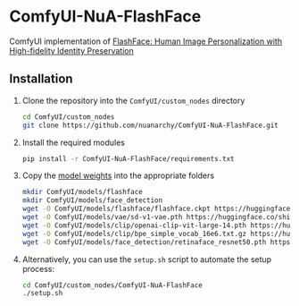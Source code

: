 # ComfyUI-NuA-FlashFace
ComfyUI implementation of [FlashFace: Human Image Personalization with High-fidelity Identity Preservation](https://github.com/ali-vilab/FlashFace)

## Installation
1. Clone the repository into the `ComfyUI/custom_nodes` directory

    ```sh
    cd ComfyUI/custom_nodes
    git clone https://github.com/nuanarchy/ComfyUI-NuA-FlashFace.git
    ```

2. Install the required modules

    ```sh
    pip install -r ComfyUI-NuA-FlashFace/requirements.txt
    ```

3. Copy the [model weights](https://huggingface.co/shilongz/FlashFace-SD1.5/tree/main) into the appropriate folders

    ```sh
    mkdir ComfyUI/models/flashface
    mkdir ComfyUI/models/face_detection
    wget -O ComfyUI/models/flashface/flashface.ckpt https://huggingface.co/shilongz/FlashFace-SD1.5/resolve/main/flashface.ckpt?download=true
    wget -O ComfyUI/models/vae/sd-v1-vae.pth https://huggingface.co/shilongz/FlashFace-SD1.5/resolve/main/sd-v1-vae.pth?download=true
    wget -O ComfyUI/models/clip/openai-clip-vit-large-14.pth https://huggingface.co/shilongz/FlashFace-SD1.5/resolve/main/openai-clip-vit-large-14.pth?download=true
    wget -O ComfyUI/models/clip/bpe_simple_vocab_16e6.txt.gz https://huggingface.co/shilongz/FlashFace-SD1.5/resolve/main/bpe_simple_vocab_16e6.txt.gz?download=true
    wget -O ComfyUI/models/face_detection/retinaface_resnet50.pth https://huggingface.co/shilongz/FlashFace-SD1.5/resolve/main/retinaface_resnet50.pth?download=true
    ```

4. Alternatively, you can use the `setup.sh` script to automate the setup process:

    ```sh
    cd ComfyUI/custom_nodes/ComfyUI-NuA-FlashFace
    ./setup.sh
    ```
